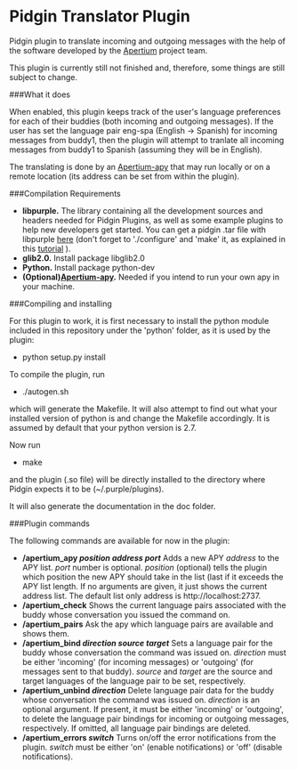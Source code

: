 Pidgin Translator Plugin
========================

Pidgin plugin to translate incoming and outgoing messages with the help of the software developed by the [Apertium](http://www.apertium.org/ "Apertium") project team.

This plugin is currently still not finished and, therefore, some things are still subject to change.

###What it does

When enabled, this plugin keeps track of the user's language preferences for each of their buddies (both incoming and outgoing messages). If the user has set the language pair eng-spa (English -> Spanish) for incoming messages from buddy1, then the plugin will attempt to tranlate all incoming messages from buddy1 to Spanish (assuming they will be in English).

The translating is done by an [Apertium-apy](http://wiki.apertium.org/wiki/Apy "Apertium-apy") that may run locally or on a remote location (its address can be set from within the plugin).

###Compilation Requirements

* **libpurple.** The library containing all the development sources and headers needed for Pidgin Plugins, as well as some example plugins to help new developers get started. You can get a pidgin .tar file with libpurple [here](http://sourceforge.net/projects/pidgin/ "here") (don't forget to './configure' and 'make' it, as explained in this [tutorial](https://developer.pidgin.im/wiki/CHowTo/BasicPluginHowto "tutorial") ).
* **glib2.0.** Install package libglib2.0
* **Python.** Install package python-dev
* **(Optional)[Apertium-apy](http://wiki.apertium.org/wiki/Apy "Apertium-apy").** Needed if you intend to run your own apy in your machine.

###Compiling and installing

For this plugin to work, it is first necessary to install the python module included in this repository under the 'python' folder, as it is used by the plugin:

* python setup.py install

To compile the plugin, run

* ./autogen.sh

which will generate the Makefile. It will also attempt to find out what your installed version of python is and change the Makefile accordingly. It is assumed by default that your python version is 2.7.

Now run

* make

and the plugin (.so file) will be directly installed to the directory where Pidgin expects it to be (~/.purple/plugins).

It will also generate the documentation in the doc folder.

###Plugin commands

The following commands are available for now in the plugin:

* **/apertium_apy _position_ _address_ _port_** Adds a new APY *address* to the APY list. *port* number is optional. *position* (optional) tells the plugin which position the new APY should take in the list (last if it exceeds the APY list length. If no arguments are given, it just shows the current address list. The default list only address is http://localhost:2737.
* **/apertium_check** Shows the current language pairs associated with the buddy whose conversation you issued the command on.
* **/apertium_pairs** Ask the apy which language pairs are available and shows them.
* **/apertium_bind _direction_ _source_ _target_** Sets a language pair for the buddy whose conversation the command was issued on. *direction* must be either 'incoming' (for incoming messages) or 'outgoing' (for messages sent to that buddy). *source* and *target* are the source and target languages of the language pair to be set, respectively.
* **/apertium_unbind _direction_** Delete language pair data for the buddy whose conversation the command was issued on. *direction* is an optional argument. If present, it must be either 'incoming' or 'outgoing', to delete the language pair bindings for incoming or outgoing messages, respectively. If omitted, all language pair bindings are deleted.
* **/apertium_errors _switch_** Turns on/off the error notifications from the plugin. *switch* must be either 'on' (enable notifications) or 'off' (disable notifications).
